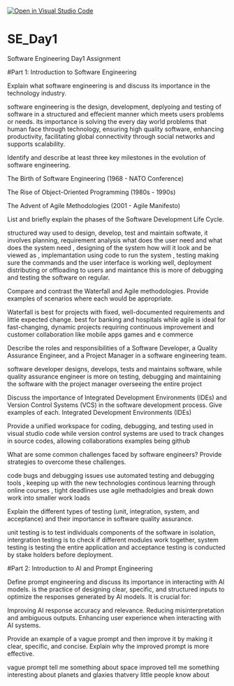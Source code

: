 [![Open in Visual Studio Code](https://classroom.github.com/assets/open-in-vscode-2e0aaae1b6195c2367325f4f02e2d04e9abb55f0b24a779b69b11b9e10269abc.svg)](https://classroom.github.com/online_ide?assignment_repo_id=18377655&assignment_repo_type=AssignmentRepo)
# SE_Day1
Software Engineering Day1 Assignment

#Part 1: Introduction to Software Engineering

Explain what software engineering is and discuss its importance in the technology industry.

software engineering is the design, development, deplyoing and testing of software in a structured and effecient manner which meets users problems or needs.
its importance is solving the every day world problems that human face through technology, ensuring high quality software, enhancing productivity, facilitating global connectivity through social networks and supports scalability.


Identify and describe at least three key milestones in the evolution of software engineering.

 The Birth of Software Engineering (1968 - NATO Conference)

 

 The Rise of Object-Oriented Programming (1980s - 1990s)

 The Advent of Agile Methodologies (2001 - Agile Manifesto)

List and briefly explain the phases of the Software Development Life Cycle.

structured way used to design, develop, test and maintain softwate, it involves planning, requirement analysis what does the user need and what does the system need , designing of the system how will it look and be viewed as , implemantation using code to run the system , testing making sure the commands and the user interface is working well,  deployment distributing or offloading to users  and maintance this is more of debugging and testing the software on regular.

Compare and contrast the Waterfall and Agile methodologies. Provide examples of scenarios where each would be appropriate.

Waterfall is best for projects with fixed, well-documented requirements and little expected change. best for banking and hospitals while agile is ideal for fast-changing, dynamic projects requiring continuous improvement and customer collaboration like mobile apps games and e commerce


Describe the roles and responsibilities of a Software Developer, a Quality Assurance Engineer, and a Project Manager in a software engineering team.

software developer designs, develops, tests and maintains software, while quality assurance engineer is more on testing, debugging and maintaining the software with the project manager overseeing the entire project 


Discuss the importance of Integrated Development Environments (IDEs) and Version Control Systems (VCS) in the software development process. Give examples of each.
Integrated Development Environments (IDEs)

Provide a unified workspace for coding, debugging, and testing used in visual studio code while version control systems are used to track changes in source codes, allowing collaborations  examples being github


What are some common challenges faced by software engineers? Provide strategies to overcome these challenges.

code bugs and debugging issues use automated testing and debugging tools , keeping up with the new technologies continous learning through online courses , tight deadlines use agile methadolgies and break down work into smaller work loads  


Explain the different types of testing (unit, integration, system, and acceptance) and their importance in software quality assurance.

unit testing is to test individuals components of the software in isolation, intergration testing is to check if different modules work together, system testing is testing the entire application and acceptance testing is conducted by stake holders before deployment.


#Part 2: Introduction to AI and Prompt Engineering


Define prompt engineering and discuss its importance in interacting with AI models.
 is the practice of designing clear, specific, and structured inputs to optimize the responses generated by AI models. It is crucial for:

Improving AI response accuracy and relevance.
Reducing misinterpretation and ambiguous outputs.
Enhancing user experience when interacting with AI systems.


Provide an example of a vague prompt and then improve it by making it clear, specific, and concise. Explain why the improved prompt is more effective.

vague prompt tell me something about space improved tell me something interesting about planets and glaxies thatvery little people know about 

